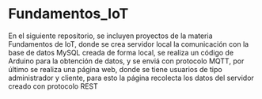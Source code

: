 # Fundamentos_IoT

En el siguiente repositorio, se incluyen proyectos de la materia Fundamentos de IoT,
donde se crea servidor local la comunicación con la base de datos MySQL creada de forma local,
se realiza un código de Arduino para la obtención de datos, y se enviá con protocolo MQTT,
por último se realiza una página web, donde se tiene usuarios de tipo administrador y cliente,
para esto la página recolecta los datos del servidor creado con protocolo REST
